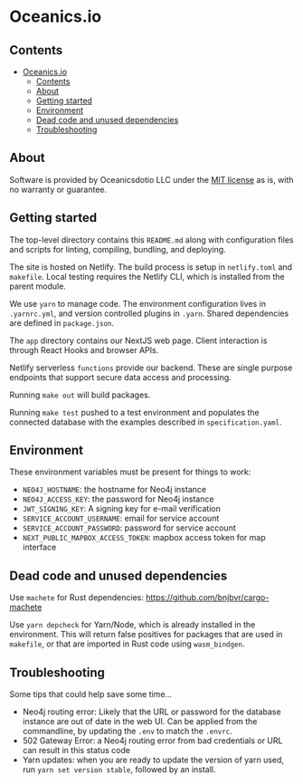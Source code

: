 # Oceanics.io

## Contents

- [Oceanics.io](#oceanicsio)
  - [Contents](#contents)
  - [About](#about)
  - [Getting started](#getting-started)
  - [Environment](#environment)
  - [Dead code and unused dependencies](#dead-code-and-unused-dependencies)
  - [Troubleshooting](#troubleshooting)

## About

Software is provided by Oceanicsdotio LLC under the [MIT license](https://github.com/oceanics-io/oceanics.io/blob/main/LICENSE) as is, with no warranty or guarantee. 

## Getting started

The top-level directory contains this `README.md` along with configuration files and scripts for linting, compiling, bundling, and deploying.

The site is hosted on Netlify. The build process is setup in `netlify.toml` and `makefile`. Local testing requires the Netlify CLI, which is installed from the parent module.

We use `yarn` to manage code. The environment configuration lives in `.yarnrc.yml`, and version controlled plugins in `.yarn`. Shared dependencies are defined in `package.json`.

The `app` directory contains our NextJS web page. Client interaction is through React Hooks and browser APIs.

Netlify serverless `functions` provide our backend. These are single purpose endpoints that support secure data access and processing.

Running `make out` will build packages.

Running `make test` pushed to a test environment and populates the connected database with the examples described in `specification.yaml`.

## Environment

These environment variables must be present for things to work:

- `NEO4J_HOSTNAME`: the hostname for Neo4j instance
- `NEO4J_ACCESS_KEY`: the password for Neo4j instance
- `JWT_SIGNING_KEY`: A signing key for e-mail verification
- `SERVICE_ACCOUNT_USERNAME`: email for service account
- `SERVICE_ACCOUNT_PASSWORD`: password for service account
- `NEXT_PUBLIC_MAPBOX_ACCESS_TOKEN`: mapbox access token for map interface

## Dead code and unused dependencies

Use `machete` for Rust dependencies:
https://github.com/bnjbvr/cargo-machete

Use `yarn depcheck` for Yarn/Node, which is already installed in the environment. This will return false positives for packages that are used in `makefile`, or that are imported in Rust code using `wasm_bindgen`.

## Troubleshooting

Some tips that could help save some time...

- Neo4j routing error: Likely that the URL or password for the database instance are out of date in the web UI. Can be applied from the commandline, by updating the `.env` to match the `.envrc`.
- 502 Gateway Error: a Neo4j routing error from bad credentials or URL can result in this status code
- Yarn updates: when you are ready to update the version of yarn used, run `yarn set version stable`, followed by an install.
